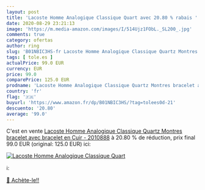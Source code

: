 ```yaml
---
layout: post
title: 'Lacoste Homme Analogique Classique Quart avec 20.80 % rabais '
date: 2020-08-29 23:21:13
image: 'https://m.media-amazon.com/images/I/514Ujz1FObL._SL200_.jpg'
comments: true
category: ofertas
author: ring
slug: 'B01NBIC3HS-fr Lacoste Homme Analogique Classique Quartz Montres bracelet...'
tags: [ tole.es ]
actualPrice: 99.0 EUR
currency: EUR
price: 99.0
comparePrice: 125.0 EUR
prodname: 'Lacoste Homme Analogique Classique Quartz Montres bracelet avec bracelet en Cuir - 2010888'
country: 'fr'
flag: '🇫🇷'
buyurl: 'https://www.amazon.fr/dp/B01NBIC3HS/?tag=tolees0d-21'
descuento: '20.80'
average: '99.0'
---
```


C'est en vente [Lacoste Homme Analogique Classique Quartz Montres bracelet avec bracelet en Cuir - 2010888](https://www.amazon.fr/dp/B01NBIC3HS/?tag=tolees0d-21)  à  20.80 % de réduction, prix final  99.0 EUR (original: 125.0 EUR) ici:

[![Lacoste Homme Analogique Classique Quart](https://m.media-amazon.com/images/I/514Ujz1FObL._SL200_.jpg)](https://www.amazon.fr/dp/B01NBIC3HS/?tag=tolees0d-21)

ℹ️:


[🛒 Achète-le!!](https://www.amazon.fr/dp/B01NBIC3HS/?tag=tolees0d-21)
